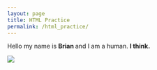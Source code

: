 ```yaml
---
layout: page
title: HTML Practice
permalink: /html_practice/
---
```

<html>
<p>Hello my name is <strong>Brian </strong>and I am a human.
<strong>I think.</strong></p>

<a href="http://cactus-code.tk/">
  <img src="https://static.esea.net/global/images/users/1029564.1472750402.png" />
  </a>
